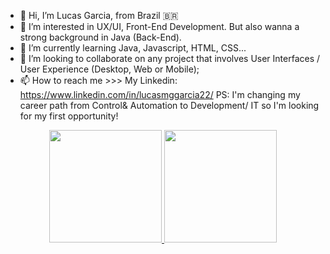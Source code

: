 - 👋 Hi, I’m Lucas Garcia, from Brazil 🇧🇷
- 👀 I’m interested in UX/UI, Front-End Development. But also wanna a strong background in Java (Back-End).
- 🌱 I’m currently learning Java, Javascript, HTML, CSS...
- 💞️ I’m looking to collaborate on any project that involves User Interfaces / User Experience (Desktop, Web or Mobile);
- 📫 How to reach me >>> My Linkedin: https://www.linkedin.com/in/lucasmggarcia22/
PS: I'm changing my career path from Control& Automation to  Development/ IT so I'm looking for my first opportunity!
<!---
lucasgarciadev22/lucasgarciadev22 is a ✨ special ✨ repository because its `README.md` (this file) appears on your GitHub profile.
You can click the Preview link to take a look at your changes.
--->
<div align="center">
  <a href="https://github.com/lucasgarciadev22">
  <img height="180em" src="https://github-readme-stats.vercel.app/api?username=lucasgarciadev22&show_icons=true&theme=dracula&include_all_commits=true&count_private=true"/>
  <img height="180em" src="https://github-readme-stats.vercel.app/api/top-langs/?username=lucasgarciadev22&layout=compact&langs_count=7&theme=dracula"/>
</div>

